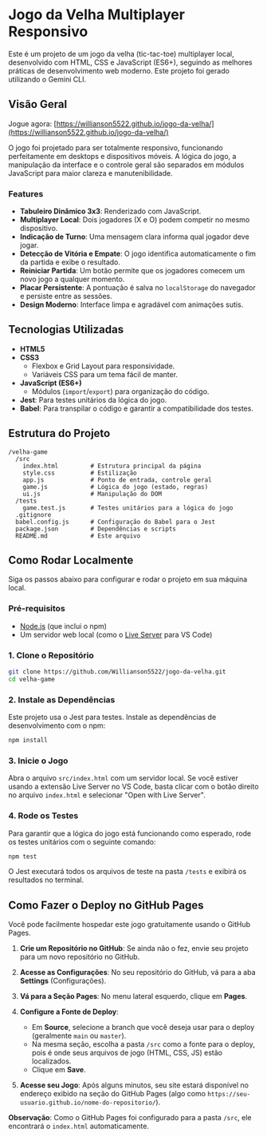 # Jogo da Velha Multiplayer Responsivo

Este é um projeto de um jogo da velha (tic-tac-toe) multiplayer local, desenvolvido com HTML, CSS e JavaScript (ES6+), seguindo as melhores práticas de desenvolvimento web moderno. Este projeto foi gerado utilizando o Gemini CLI.

## Visão Geral

Jogue agora: [https://willianson5522.github.io/jogo-da-velha/](https://willianson5522.github.io/jogo-da-velha/)

O jogo foi projetado para ser totalmente responsivo, funcionando perfeitamente em desktops e dispositivos móveis. A lógica do jogo, a manipulação da interface e o controle geral são separados em módulos JavaScript para maior clareza e manutenibilidade.

### Features

-   **Tabuleiro Dinâmico 3x3**: Renderizado com JavaScript.
-   **Multiplayer Local**: Dois jogadores (X e O) podem competir no mesmo dispositivo.
-   **Indicação de Turno**: Uma mensagem clara informa qual jogador deve jogar.
-   **Detecção de Vitória e Empate**: O jogo identifica automaticamente o fim da partida e exibe o resultado.
-   **Reiniciar Partida**: Um botão permite que os jogadores comecem um novo jogo a qualquer momento.
-   **Placar Persistente**: A pontuação é salva no `localStorage` do navegador e persiste entre as sessões.
-   **Design Moderno**: Interface limpa e agradável com animações sutis.

## Tecnologias Utilizadas

-   **HTML5**
-   **CSS3**
    -   Flexbox e Grid Layout para responsividade.
    -   Variáveis CSS para um tema fácil de manter.
-   **JavaScript (ES6+)**
    -   Módulos (`import`/`export`) para organização do código.
-   **Jest**: Para testes unitários da lógica do jogo.
-   **Babel**: Para transpilar o código e garantir a compatibilidade dos testes.

## Estrutura do Projeto

```
/velha-game
  /src
    index.html         # Estrutura principal da página
    style.css          # Estilização
    app.js             # Ponto de entrada, controle geral
    game.js            # Lógica do jogo (estado, regras)
    ui.js              # Manipulação do DOM
  /tests
    game.test.js       # Testes unitários para a lógica do jogo
  .gitignore
  babel.config.js      # Configuração do Babel para o Jest
  package.json         # Dependências e scripts
  README.md            # Este arquivo
```

## Como Rodar Localmente

Siga os passos abaixo para configurar e rodar o projeto em sua máquina local.

### Pré-requisitos

-   [Node.js](https://nodejs.org/) (que inclui o npm)
-   Um servidor web local (como o [Live Server](https://marketplace.visualstudio.com/items?itemName=ritwickdey.LiveServer) para VS Code)

### 1. Clone o Repositório

```sh
git clone https://github.com/Willianson5522/jogo-da-velha.git
cd velha-game
```

### 2. Instale as Dependências

Este projeto usa o Jest para testes. Instale as dependências de desenvolvimento com o npm:

```sh
npm install
```

### 3. Inicie o Jogo

Abra o arquivo `src/index.html` com um servidor local. Se você estiver usando a extensão Live Server no VS Code, basta clicar com o botão direito no arquivo `index.html` e selecionar "Open with Live Server".

### 4. Rode os Testes

Para garantir que a lógica do jogo está funcionando como esperado, rode os testes unitários com o seguinte comando:

```sh
npm test
```

O Jest executará todos os arquivos de teste na pasta `/tests` e exibirá os resultados no terminal.

## Como Fazer o Deploy no GitHub Pages

Você pode facilmente hospedar este jogo gratuitamente usando o GitHub Pages.

1.  **Crie um Repositório no GitHub**: Se ainda não o fez, envie seu projeto para um novo repositório no GitHub.

2.  **Acesse as Configurações**: No seu repositório do GitHub, vá para a aba **Settings** (Configurações).

3.  **Vá para a Seção Pages**: No menu lateral esquerdo, clique em **Pages**.

4.  **Configure a Fonte de Deploy**:
    -   Em **Source**, selecione a branch que você deseja usar para o deploy (geralmente `main` ou `master`).
    -   Na mesma seção, escolha a pasta `/src` como a fonte para o deploy, pois é onde seus arquivos de jogo (HTML, CSS, JS) estão localizados.
    -   Clique em **Save**.

5.  **Acesse seu Jogo**: Após alguns minutos, seu site estará disponível no endereço exibido na seção do GitHub Pages (algo como `https://seu-usuario.github.io/nome-do-repositorio/`).

**Observação**: Como o GitHub Pages foi configurado para a pasta `/src`, ele encontrará o `index.html` automaticamente.
